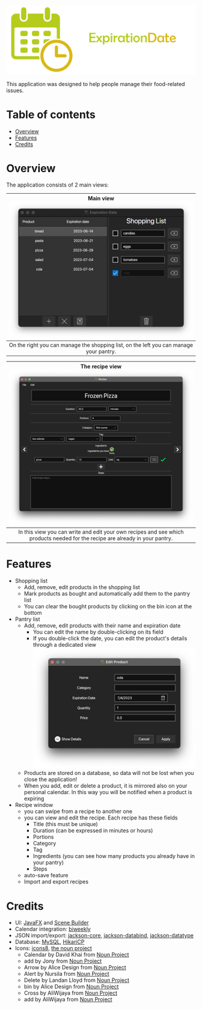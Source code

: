 ![](readme-images/readme-title-banner.png)

This application was designed to help people manage their food-related issues.

# Table of contents
- [Overview](README.md#overview)
- [Features](README.md#features)
- [Credits](README.md#credits)

# Overview
The application consists of 2 main views:

|                Main view ![main-view.png](readme-images/main-view.png)                |
|:-------------------------------------------------------------------------------------:|
| On the right you can manage the shopping list, on the left you can manage your pantry. |

| The recipe view ![](readme-images/recipe-view.png) |
| :---: |
| In this view you can write and edit your own recipes and see which products needed for the recipe are already in your pantry. |

# Features
- Shopping list
	- Add, remove, edit products in the shopping list
	- Mark products as bought and automatically add them to the pantry list
	- You can clear the bought products by clicking on the bin icon at the bottom
- Pantry list
	- Add, remove, edit products with their name and expiration date
		- You can edit the name by double-clicking on its field
		- If you double-click the date, you can edit the product's details through a dedicated view ![](readme-images/edit-product.png)
	- Products are stored on a database, so data will not be lost when you close the application!
	- When you add, edit or delete a product, it is mirrored also on your personal calendar. In this way you will be notified when a product is expiring
- Recipe window
	- you can swipe from a recipe to another one
	- you can view and edit the recipe. Each recipe has these fields
		- Title (this must be unique)
		- Duration (can be expressed in minutes or hours)
		- Portions
		- Category
		- Tag
		- Ingredients (you can see how many products you already have in your pantry)
		- Steps
	- auto-save feature
	- Import and export recipes

# Credits
- UI: [JavaFX](https://openjfx.io/) and [Scene Builder](https://gluonhq.com/products/scene-builder/)
- Calendar integration: [biweekly](https://github.com/mangstadt/biweekly)
- JSON import/export: [jackson-core](https://github.com/FasterXML/jackson-core), [jackson-databind](https://github.com/FasterXML/jackson-annotations), [jackson-datatype](https://github.com/FasterXML/jackson-databind)
- Database: [MySQL](https://www.mysql.com/), [HikariCP](https://mvnrepository.com/artifact/com.zaxxer/HikariCP)
- Icons: [icons8](https://icons8.com), [the noun project](https://thenounproject.com)
	- Calendar by David Khai from <a href="https://thenounproject.com/browse/icons/term/calendar/" target="_blank" title="Calendar Icons">Noun Project</a>
 	- add by Jony from <a href="https://thenounproject.com/browse/icons/term/add/" target="_blank" title="add Icons">Noun Project</a>
  	- Arrow by Alice Design from <a href="https://thenounproject.com/browse/icons/term/arrow/" target="_blank" title="Arrow Icons">Noun Project</a>
   	- Alert by Nursila from <a href="https://thenounproject.com/browse/icons/term/alert/" target="_blank" title="Alert Icons">Noun Project</a>
	- Delete by Landan Lloyd from <a href="https://thenounproject.com/browse/icons/term/delete/" target="_blank" title="Delete Icons">Noun Project</a>
	- bin by Alice Design from <a href="https://thenounproject.com/browse/icons/term/bin/" target="_blank" title="bin Icons">Noun Project</a>
  	- Cross by AliWijaya from <a href="https://thenounproject.com/browse/icons/term/cross/" target="_blank" title="Cross Icons">Noun Project</a>
	- add by AliWijaya from <a href="https://thenounproject.com/browse/icons/term/add/" target="_blank" title="add Icons">Noun Project</a>

